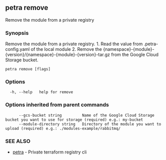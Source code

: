 ## petra remove

Remove the module from a private registry

### Synopsis

Remove the module from a private registry.
			1. Read the value from .petra-config.yaml of the local module
			2. Remove the {namespace}-{module}-{version}/{namespace}-{module}-{version}-tar.gz from the Google Cloud Storage bucket.

```
petra remove [flags]
```

### Options

```
  -h, --help   help for remove
```

### Options inherited from parent commands

```
      --gcs-bucket string         Name of the Google Cloud Storage bucket you want to use for storage (required) e.g.: my-bucket
      --module-directory string   Directory of the module you want to upload (required) e.g.: ./modules-example/rabbitmq/
```

### SEE ALSO

* [petra](petra.md)	 - Private terraform registry cli

